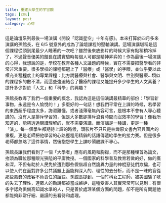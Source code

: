 ```yaml
---
title: 重建大學生的宇宙觀
tags: [cmu]
layout: post
category: 心得
---
```

這是論壇系列最後一場演講《開設「認識星空」十年有感》。本來打算於四月多來演講的孫館長，在 6/5 號意外的成為了論壇課程的壓軸演講。這場演講堪稱是這個課程從頭到尾最少人睡著的一次吧？雖然後來放影片的時候大家有點稍稍冷掉了，不過聲音優美的館長在講實驗時每個人可都是精神弈弈的！作為最後一場演講的心得，我想說的是，學校在教育各種人文議題的時候，實在不需要把醫學看的非常非常重要。很多學校的課程都冠上了「醫療」或「醫學」的字眼，並似乎要以此權充某種程度上的專業課程：比方說醫療與社會、醫學與文明、性別與醫療...類似的課程多的數不清，而這些強迫結合了醫療的課程又能提升多少學生的人文素養？提升多少對於「人文」和「科學」的興趣？

孫館長教導了我們一個重要的概念，我認為這是這個演講最精華的部份：「學習新事物，永遠是令人愉悅的！」多麼好的一句話！想我們平常在上課的時候，若學習的東西超乎程度太多，誨澀難懂，或者淺薄毫無內容可言，是根本不會有人專心聽講的。沒有人是排斥學習的，但是大多數卻排斥浪費時間而沒效率的學習！像我所知道的，能夠透過閱讀理解的，就不需要演講，而演講是一種講，更是一種「演」。每一個學生都期待上課的時候，頭影片不只只是枯燥原文書內容與圖片的重複，更是老師把他學習的心路歷程用精僻的話語傳遞給學生的接力賽。但是很多老師都忽略了這件事情，然後抱怨學生上課吵鬧翹課不專心。

孫館長讓我們看到了一個「大學者」應有的風範和胸襟，而不是那種埋首為論文，抬頭為職位那種眼光狹隘的平庸教授。一個國家的科學普及教育若做的好，做的廣和深，不但有助於人民免於遭到那些假借超自然詭異力量的神棍惡徒們欺騙，也可以使人們在面對許多公共議題上面能夠深入的、理性的去分析，而不是一昧的盲從那些愚蠢的政客不負責任的話語。孫館長提到，一個竹科女工程師，被美國騙子唬的失去了理性，連眾人的勸說都被當成嫉妒，這種受害人其實常常可以見到：有很多字認為俱備高知識水準的人，只是善於處理某個方面的問題，卻不是所有問題他都能夠非常仔細、嚴謹的去看待和處理。
